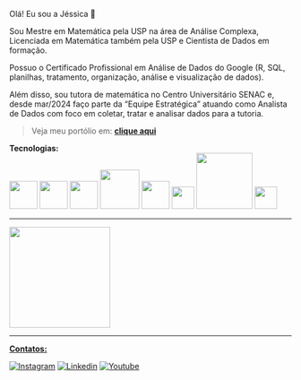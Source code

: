 Olá! Eu sou a Jéssica 👋


Sou Mestre em Matemática pela USP na área de Análise Complexa, Licenciada em Matemática também pela USP e Cientista de Dados em formação.  

Possuo o Certificado Profissional em Análise de Dados do Google (R, SQL, planilhas, tratamento, organização, análise e visualização de dados).  

Além disso, sou tutora de matemática no Centro Universitário SENAC e, desde mar/2024 faço parte da “Equipe Estratégica” atuando como Analista de Dados com foco em coletar, tratar e analisar dados para a tutoria.  

> Veja meu portólio em: **[clique aqui](https://jessycalais.quarto.pub/meu-portfolio-de-dados/)**

**Tecnologias:**  
<img loading="lazy" src="https://cdn.jsdelivr.net/gh/devicons/devicon/icons/python/python-original-wordmark.svg" width="50" height="50"/>
<img src="https://cdn.jsdelivr.net/gh/devicons/devicon/icons/r/r-original.svg" width="50" height="50"/>
<img src="https://cdn.jsdelivr.net/gh/devicons/devicon@latest/icons/azuresqldatabase/azuresqldatabase-original.svg" width="50" height="50"/>
<img src="https://cdn.jsdelivr.net/gh/devicons/devicon@latest/icons/git/git-original-wordmark.svg" width="70" height="70"/>
<img src="https://cdn.jsdelivr.net/gh/devicons/devicon@latest/icons/latex/latex-original.svg" width="50" height="50"/>
<img src="https://cdn.jsdelivr.net/gh/devicons/devicon@latest/icons/poetry/poetry-original.svg" width="40" height="40"/>
<img src="https://streamlit.io/images/brand/streamlit-logo-secondary-colormark-darktext.png" width="100" height="100"/>
<img src="https://github.com/microsoft/PowerBI-Icons/blob/main/PNG/Power-BI.png" width="40" height="40"/>

                          

---
<div>
<a href="https://github.com/jessycalais">
<img loading="lazy" height="180em" src="https://github-readme-stats.vercel.app/api?username=jessycalais&show_icons=true&theme=transparent&include_all_commits=true&count_private=true"/>
  
</div>

---

**Contatos:**

[![Instagram](https://img.shields.io/badge/Instagram-E4405F?style=for-the-badge&logo=instagram&logoColor=white)](https://www.instagram.com/jessyca_lais/)
[![Linkedin](https://img.shields.io/badge/LinkedIn-0077B5?style=for-the-badge&logo=linkedin&logoColor=white)](https://www.linkedin.com/in/jessicalcbarros/)
[![Youtube](https://img.shields.io/badge/YouTube-FF0000?style=for-the-badge&logo=youtube&logoColor=white)](https://www.youtube.com/@jessicabarros6091)

<!--
**jessycalais/jessycalais** is a ✨ _special_ ✨ repository because its `README.md` (this file) appears on your GitHub profile.

Here are some ideas to get you started:

- 🔭 I’m currently working on ...
- 🌱 I’m currently learning ...
- 👯 I’m looking to collaborate on ...
- 🤔 I’m looking for help with ...
- 💬 Ask me about ...
- 📫 How to reach me: ...
- 😄 Pronouns: ...
- ⚡ Fun fact: ...
-->
